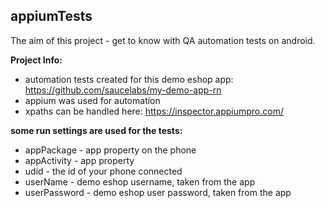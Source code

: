 ## appiumTests
The aim of this project - get to know with QA automation tests on android. 

**Project Info:**
- automation tests created for this demo eshop app: https://github.com/saucelabs/my-demo-app-rn
- appium was used for automation
- xpaths can be handled here: https://inspector.appiumpro.com/

**some run settings are used for the tests:**
- appPackage - app property on the phone
- appActivity - app property
- udid - the id of your phone connected 
- userName - demo eshop username, taken from the app
- userPassword - demo eshop user password, taken from the app
